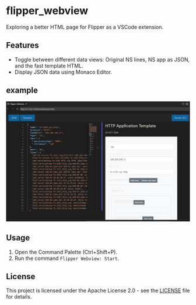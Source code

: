 # flipper_webview

Exploring a better HTML page for Flipper as a VSCode extension.

## Features

- Toggle between different data views: Original NS lines, NS app as JSON, and the fast template HTML.
- Display JSON data using Monaco Editor.

## example

![Flipper Webview](./flipperWebView_v0.0.2.png)

## Usage

1. Open the Command Palette (Ctrl+Shift+P).
2. Run the command `Flipper Webview: Start`.

## License

This project is licensed under the Apache License 2.0 - see the [LICENSE](LICENSE) file for details.
